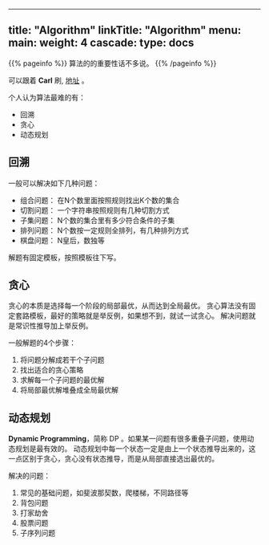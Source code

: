 
---
title: "Algorithm"
linkTitle: "Algorithm"
menu:
  main:
    weight: 4
cascade:
  type: docs
---

{{% pageinfo %}}
算法的的重要性话不多说。
{{% /pageinfo %}}


可以跟着 **Carl** 刷,  <a href="https://www.programmercarl.com/" target="_blank">地址</a>  。



个人认为算法最难的有：

- 回溯
- 贪心
- 动态规划

## 回溯
一般可以解决如下几种问题：
- 组合问题： 在N个数里面按照规则找出K个数的集合
- 切割问题： 一个字符串按照规则有几种切割方式
- 子集问题： N个数的集合里有多少符合条件的子集
- 排列问题： N个数按一定规则全排列，有几种排列方式
- 棋盘问题： N皇后，数独等


解题有固定模板，按照模板往下写。


## 贪心
贪心的本质是选择每一个阶段的局部最优，从而达到全局最优。
贪心算法没有固定套路模板，最好的策略就是举反例，如果想不到，就试一试贪心。
解决问题就是常识性推导加上举反例。


一般解题的4个步骤：
1. 将问题分解成若干个子问题
2. 找出适合的贪心策略
3. 求解每一个子问题的最优解
4. 将局部最优解堆叠成全局最优解


## 动态规划
**Dynamic Programming**，简称 DP 。如果某一问题有很多重叠子问题，使用动态规划是最有效的。
动态规划中每一个状态一定是由上一个状态推导出来的，这一点区别于贪心，贪心没有状态推导，而是从局部直接选出最优的。


解决的问题：

1. 常见的基础问题，如斐波那契数，爬楼梯，不同路径等
2. 背包问题
3. 打家劫舍
4. 股票问题
5. 子序列问题

